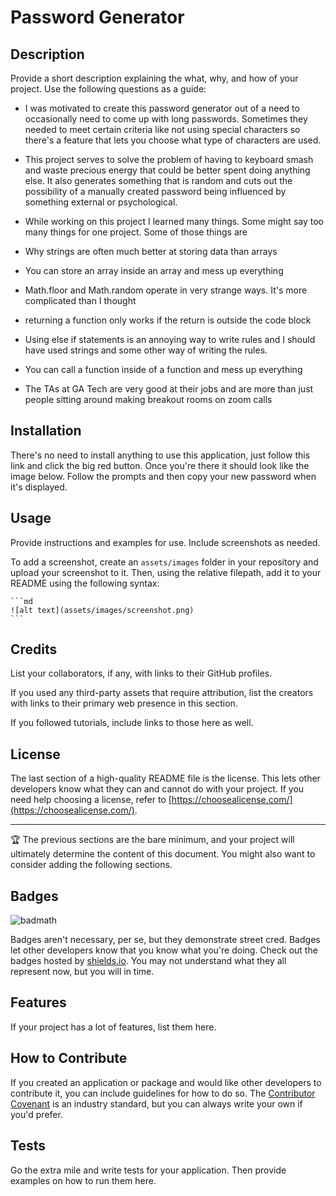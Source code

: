 # Password Generator

## Description

Provide a short description explaining the what, why, and how of your project. Use the following questions as a guide:


- I was motivated to create this password generator out of a need to occasionally need to come up with long passwords. Sometimes they needed to meet certain criteria like not using special characters so there's a feature that lets you choose what type of characters are used.

- This project serves to solve the problem of having to keyboard smash and waste precious energy that could be better spent doing anything else. It also generates something that is random and cuts out the possibility of a manually created password being influenced by something external or psychological.

- While working on this project I learned many things. Some might say too many things for one project. Some of those things are
- Why strings are often much better at storing data than arrays
- You can store an array inside an array and mess up everything
- Math.floor and Math.random operate in very strange ways. It's more complicated than I thought
- returning a function only works if the return is outside the code block
- Using else if statements is an annoying way to write rules and I should have used strings and some other way of writing the rules.
- You can call a function inside of a function and mess up everything
- The TAs at GA Tech are very good at their jobs and are more than just people sitting around making breakout rooms on zoom calls



## Installation

There's no need to install anything to use this application, just follow this link and click the big red button. Once you're there it should look like the image below. Follow the prompts and then copy your new password when it's displayed.

## Usage

Provide instructions and examples for use. Include screenshots as needed.

To add a screenshot, create an `assets/images` folder in your repository and upload your screenshot to it. Then, using the relative filepath, add it to your README using the following syntax:

    ```md
    ![alt text](assets/images/screenshot.png)
    ```

## Credits

List your collaborators, if any, with links to their GitHub profiles.

If you used any third-party assets that require attribution, list the creators with links to their primary web presence in this section.

If you followed tutorials, include links to those here as well.

## License

The last section of a high-quality README file is the license. This lets other developers know what they can and cannot do with your project. If you need help choosing a license, refer to [https://choosealicense.com/](https://choosealicense.com/).

---

🏆 The previous sections are the bare minimum, and your project will ultimately determine the content of this document. You might also want to consider adding the following sections.

## Badges

![badmath](https://img.shields.io/github/languages/top/lernantino/badmath)

Badges aren't necessary, per se, but they demonstrate street cred. Badges let other developers know that you know what you're doing. Check out the badges hosted by [shields.io](https://shields.io/). You may not understand what they all represent now, but you will in time.

## Features

If your project has a lot of features, list them here.

## How to Contribute

If you created an application or package and would like other developers to contribute it, you can include guidelines for how to do so. The [Contributor Covenant](https://www.contributor-covenant.org/) is an industry standard, but you can always write your own if you'd prefer.

## Tests

Go the extra mile and write tests for your application. Then provide examples on how to run them here.
